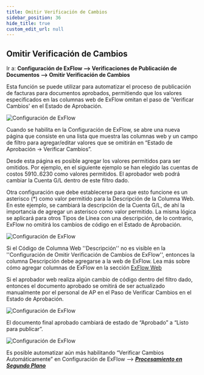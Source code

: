```yaml
---
title: Omitir Verificación de Cambios
sidebar_position: 36
hide_title: true
custom_edit_url: null
---
```

## Omitir Verificación de Cambios

Ir a: **Configuración de ExFlow --> Verificaciones de Publicación de Documentos --> Omitir Verificación de Cambios** 

Esta función se puede utilizar para automatizar el proceso de publicación de facturas para documentos aprobados, permitiendo que los valores especificados en las columnas web de ExFlow omitan el paso de 'Verificar Cambios' en el Estado de Aprobación.

![Configuración de ExFlow](@site/static/img/media/exflow-setup-bypass-verify-changes-001.png)

Cuando se habilita en la Configuración de ExFlow, se abre una nueva página que consiste en una lista que muestra las columnas web y un campo de filtro para agregar/editar valores que se omitirán en “Estado de Aprobación -> Verificar Cambios”.  

Desde esta página es posible agregar los valores permitidos para ser omitidos. Por ejemplo, en el siguiente ejemplo se han elegido las cuentas de costos 5910..6230 como valores permitidos. El aprobador web podrá cambiar la Cuenta G/L dentro de este filtro dado.

Otra configuración que debe establecerse para que esto funcione es un asterisco (*) como valor permitido para la Descripción de la Columna Web. En este ejemplo, se cambiará la descripción de la Cuenta G/L, de ahí la importancia de agregar un asterisco como valor permitido. La misma lógica se aplicará para otros Tipos de Línea con una descripción, de lo contrario, ExFlow no omitirá los cambios de código en el Estado de Aprobación.

![Configuración de ExFlow](@site/static/img/media/exflow-setup-bypass-verify-changes-002.png)

Si el Código de Columna Web ''Descripción'' no es visible en la ''Configuración de Omitir Verificación de Cambios de ExFlow'', entonces la columna Descripción debe agregarse a la web de ExFlow. Lea más sobre cómo agregar columnas de ExFlow en la sección [ExFlow Web](https://docs.exflow.cloud/business-central/docs/user-manual/technical/exflow-web#exflow-web)

Si el aprobador web realiza algún cambio de código dentro del filtro dado, entonces el documento aprobado se omitirá de ser actualizado manualmente por el personal de AP en el Paso de Verificar Cambios en el Estado de Aprobación.

![Configuración de ExFlow](@site/static/img/media/exflow-setup-bypass-verify-changes-003.png)

El documento final aprobado cambiará de estado de “Aprobado” a “Listo para publicar”. 

![Configuración de ExFlow](@site/static/img/media/exflow-setup-bypass-verify-changes-004.png)

Es posible automatizar aún más habilitando “Verificar Cambios Automáticamente” en Configuración de ExFlow –-> [***Procesamiento en Segundo Plano***](https://docs.exflow.cloud/business-central/docs/user-manual/approval-workflow/exflow-approval-status#background-processing)